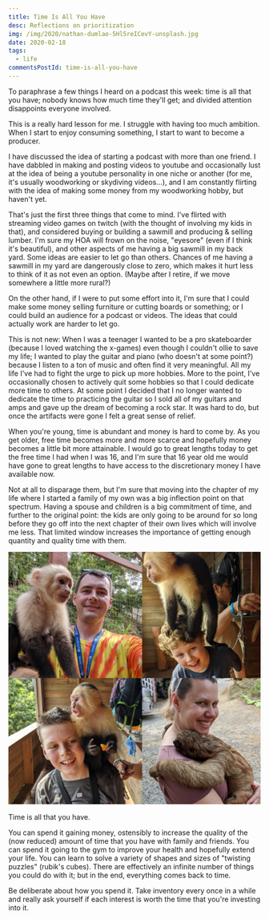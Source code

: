 ```yaml
---
title: Time Is All You Have
desc: Reflections on prioritization
img: /img/2020/nathan-dumlao-5Hl5reICevY-unsplash.jpg
date: 2020-02-18
tags:
  - life
commentsPostId: time-is-all-you-have
---
```


To paraphrase a few things I heard on a podcast this week: time is all that you have; nobody knows how much time they'll get; and divided attention disappoints everyone involved.

This is a really hard lesson for me. I struggle with having too much ambition. When I start to enjoy consuming something, I start to want to become a producer.

I have discussed the idea of starting a podcast with more than one friend. I have dabbled in making and posting videos to youtube and occasionally lust at the idea of being a youtube personality in one niche or another (for me, it's usually woodworking or skydiving videos...), and I am constantly flirting with the idea of making some money from my woodworking hobby, but haven't yet.

That's just the first three things that come to mind. I've flirted with streaming video games on twitch (with the thought of involving my kids in that), and considered buying or building a sawmill and producing & selling lumber. I'm sure my HOA will frown on the noise, "eyesore" (even if I think it's beautiful), and other aspects of me having a big sawmill in my back yard. Some ideas are easier to let go than others. Chances of me having a sawmill in my yard are dangerously close to zero, which makes it hurt less to think of it as not even an option. (Maybe after I retire, if we move somewhere a little more rural?)

On the other hand, if I were to put some effort into it, I'm sure that I could make some money selling furniture or cutting boards or something; or I could build an audience for a podcast or videos. The ideas that could actually work are harder to let go.

This is not new: When I was a teenager I wanted to be a pro skateboarder (because I loved watching the x-games) even though I couldn't ollie to save my life; I wanted to play the guitar and piano (who doesn't at some point?) because I listen to a ton of music and often find it very meaningful. All my life I've had to fight the urge to pick up more hobbies. More to the point, I've occasionally chosen to actively quit some hobbies so that I could dedicate more time to others. At some point I decided that I no longer wanted to dedicate the time to practicing the guitar so I sold all of my guitars and amps and gave up the dream of becoming a rock star. It was hard to do, but once the artifacts were gone I felt a great sense of relief.

When you're young, time is abundant and money is hard to come by. As you get older, free time becomes more and more scarce and hopefully money becomes a little bit more attainable. I would go to great lengths today to get the free time I had when I was 16, and I'm sure that 16 year old me would have gone to great lengths to have access to the discretionary money I have available now.

Not at all to disparage them, but I'm sure that moving into the chapter of my life where I started a family of my own was a big inflection point on that spectrum. Having a spouse and children is a big commitment of time, and further to the original point: the kids are only going to be around for so long before they go off into the next chapter of their own lives which will involve me less. That limited window increases the importance of getting enough quantity and quality time with them.

![A collage of photos of each of my family members with an animal, from a recent vacation](/img/2020/cruise-family.jpg)

Time is all that you have.

You can spend it gaining money, ostensibly to increase the quality of the (now reduced) amount of time that you have with family and friends. You can spend it going to the gym to improve your health and hopefully extend your life. You can learn to solve a variety of shapes and sizes of "twisting puzzles" (rubik's cubes). There are effectively an infinite number of things you could do with it; but in the end, everything comes back to time.

Be deliberate about how you spend it. Take inventory every once in a while and really ask yourself if each interest is worth the time that you're investing into it.
